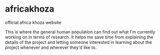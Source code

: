 # africakhoza
official africa khoza website

This is where the general human population can find out what I'm currently working on in terms of research. It helps me save time from explaining
the details of the project and letting someone interested in learning about the project whenever and wherever they'd like to.
